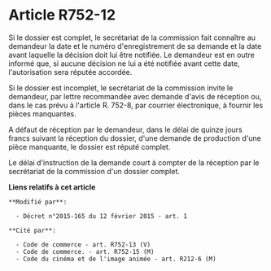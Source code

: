 # Article R752-12

Si le dossier est complet, le secrétariat de la commission fait connaître au demandeur la date et le numéro d'enregistrement
de sa demande et la date avant laquelle la décision doit lui être notifiée. Le demandeur est en outre informé que, si aucune
décision ne lui a été notifiée avant cette date, l'autorisation sera réputée accordée.

Si le dossier est incomplet, le secrétariat de la commission invite le demandeur, par lettre recommandée avec demande d'avis
de réception ou, dans le cas prévu à l'article R. 752-8, par courrier électronique, à fournir les pièces manquantes.

A défaut de réception par le demandeur, dans le délai de quinze jours francs suivant la réception du dossier, d'une demande
de production d'une pièce manquante, le dossier est réputé complet.

Le délai d'instruction de la demande court à compter de la réception par le secrétariat de la commission d'un dossier
complet.

**Liens relatifs à cet article**

	**Modifié par**:

	  - Décret n°2015-165 du 12 février 2015 - art. 1

	**Cité par**:

	  - Code de commerce - art. R752-13 (V)
	  - Code de commerce. - art. R752-15 (M)
	  - Code du cinéma et de l'image animée - art. R212-6 (M)

